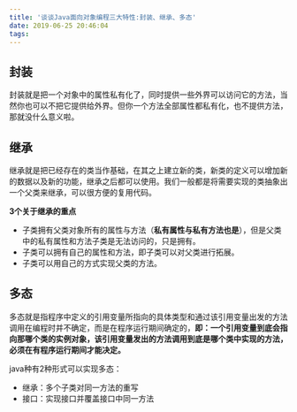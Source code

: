 ```yaml
---
title: '谈谈Java面向对象编程三大特性:封装、继承、多态'
date: 2019-06-25 20:46:04
tags:
---
```


## 封装

封装就是把一个对象中的属性私有化了，同时提供一些外界可以访问它的方法，当然你也可以不把它提供给外界。但你一个方法全部属性都私有化，也不提供方法，那就没什么意义啦。

## 继承

继承就是把已经存在的类当作基础，在其之上建立新的类，新类的定义可以增加新的数据以及新的功能，继承之后都可以使用。我们一般都是将需要实现的类抽象出一个父类来继承，可以很方便的复用代码。  

**3个关于继承的重点**  

+ 子类拥有父类对象所有的属性与方法（**私有属性与私有方法也是**），但是父类中的私有属性和方法子类是无法访问的，只是拥有。
+ 子类可以拥有自己的属性和方法，即子类可以对父类进行拓展。
+ 子类可以用自己的方式实现父类的方法。

## 多态

多态就是指程序中定义的引用变量所指向的具体类型和通过该引用变量出发的方法调用在编程时并不确定，而是在程序运行期间确定的，**即：一个引用变量到底会指向那哪个类的实例对象，该引用变量发出的方法调用到底是哪个类中实现的方法，必须在有程序运行期间才能决定。**  

java种有2种形式可以实现多态：  

+ 继承：多个子类对同一方法的重写
+ 接口：实现接口并覆盖接口中同一方法